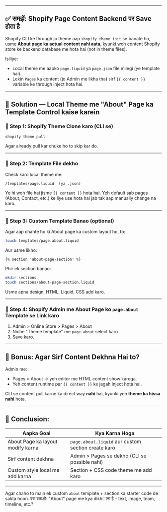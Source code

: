 
---

## ✅ समझें: Shopify Page Content Backend पर Save होता है

Shopify CLI ke through jo theme aap `shopify theme init` se banate ho, usme **About page ka actual content nahi aata**, kyunki woh content Shopify store ke backend database me hota hai (not in theme files).

Isiliye:

* Local theme me aapko `page.liquid` ya `page.json` file milegi (ye template hai).
* Lekin `Pages` ka content (jo Admin me likha tha) sirf `{{ content }}` variable ke through inject hota hai.

---

## 🔎 Solution — Local Theme me "About" Page ka Template Control kaise karein

### 🧭 Step 1: Shopify Theme Clone karo (CLI se)

```bash
shopify theme pull
```

Agar already pull kar chuke ho to skip kar do.

---

### 🧭 Step 2: Template File dekho

Check karo local theme me:

```
/templates/page.liquid  (ya .json)
```

Ye hi woh file hai jisme `{{ content }}` hota hai. Yeh default sab pages (About, Contact, etc.) ke liye use hota hai jab tak aap manually change na karo.

---

### 🧭 Step 3: Custom Template Banao (optional)

Agar aap chahte ho ki About page ka custom layout ho, to:

```bash
touch templates/page.about.liquid
```

Aur usme likho:

```liquid
{% section 'about-page-section' %}
```

Phir ek section banao:

```bash
mkdir sections
touch sections/about-page-section.liquid
```

Usme apna design, HTML, Liquid, CSS add karo.

---

### 🧭 Step 4: Shopify Admin me About Page ko `page.about` Template se Link karo

1. Admin > Online Store > Pages > About
2. Niche "Theme template" me `page.about` select karo
3. Save karo.

---

## 🔄 Bonus: Agar Sirf Content Dekhna Hai to?

Admin me:

* Pages > About → yeh editor me HTML content show karega.
* Yeh content runtime par `{{ content }}` ke jagah inject hota hai.

CLI se content pull karne ka direct way **nahi** hai, kyunki yeh **theme ka hissa nahi** hota.

---

## 🔧 Conclusion:

| Aapka Goal                        | Kya Karna Hoga                                     |
| --------------------------------- | -------------------------------------------------- |
| About Page ka layout modify karna | `page.about.liquid` aur custom section create karo |
| Sirf content dekhna               | Admin > Pages se dekho (CLI se possible nahi)      |
| Custom style local me add karna   | Section + CSS code theme me add karo               |

---

Agar chaho to main ek custom `about` template + section ka starter code de sakta hoon. बस बताओ: "About" page me kya dikhाना है – text, image, team, timeline, etc.?
